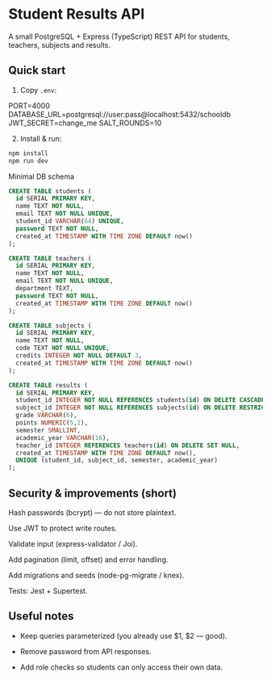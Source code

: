 # Student Results API

A small PostgreSQL + Express (TypeScript) REST API for students, teachers, subjects and results.

## Quick start
1. Copy `.env`:

PORT=4000
DATABASE_URL=postgresql://user:pass@localhost:5432/schooldb
JWT_SECRET=change_me
SALT_ROUNDS=10

2. Install & run:
```bash
npm install
npm run dev
```
Minimal DB schema

```sql
CREATE TABLE students (
  id SERIAL PRIMARY KEY,
  name TEXT NOT NULL,
  email TEXT NOT NULL UNIQUE,
  student_id VARCHAR(64) UNIQUE,
  password TEXT NOT NULL,
  created_at TIMESTAMP WITH TIME ZONE DEFAULT now()
);

CREATE TABLE teachers (
  id SERIAL PRIMARY KEY,
  name TEXT NOT NULL,
  email TEXT NOT NULL UNIQUE,
  department TEXT,
  password TEXT NOT NULL,
  created_at TIMESTAMP WITH TIME ZONE DEFAULT now()
);

CREATE TABLE subjects (
  id SERIAL PRIMARY KEY,
  name TEXT NOT NULL,
  code TEXT NOT NULL UNIQUE,
  credits INTEGER NOT NULL DEFAULT 3,
  created_at TIMESTAMP WITH TIME ZONE DEFAULT now()
);

CREATE TABLE results (
  id SERIAL PRIMARY KEY,
  student_id INTEGER NOT NULL REFERENCES students(id) ON DELETE CASCADE,
  subject_id INTEGER NOT NULL REFERENCES subjects(id) ON DELETE RESTRICT,
  grade VARCHAR(6),
  points NUMERIC(5,2),
  semester SMALLINT,
  academic_year VARCHAR(16),
  teacher_id INTEGER REFERENCES teachers(id) ON DELETE SET NULL,
  created_at TIMESTAMP WITH TIME ZONE DEFAULT now(),
  UNIQUE (student_id, subject_id, semester, academic_year)
);
```
## Security & improvements (short)
Hash passwords (bcrypt) — do not store plaintext.

Use JWT to protect write routes.

Validate input (express-validator / Joi).

Add pagination (limit, offset) and error handling.

Add migrations and seeds (node-pg-migrate / knex).

Tests: Jest + Supertest.

## Useful notes
- Keep queries parameterized (you already use $1, $2 — good).

- Remove password from API responses.

- Add role checks so students can only access their own data.